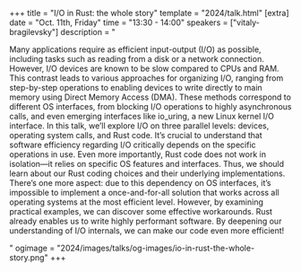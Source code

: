 +++
title = "I/O in Rust: the whole story"
template = "2024/talk.html"
[extra]
  date = "Oct. 11th, Friday"
  time = "13:30 - 14:00"
  speakers = ["vitaly-bragilevsky"]
  description = "<p>Many applications require as efficient input-output (I/O) as possible, including tasks such as reading from a disk or a network connection. However, I/O devices are known to be slow compared to CPUs and RAM. This contrast leads to various approaches for organizing I/O, ranging from step-by-step operations to enabling devices to write directly to main memory using Direct Memory Access (DMA). These methods correspond to different OS interfaces, from blocking I/O operations to highly asynchronous calls, and even emerging interfaces like io_uring, a new Linux kernel I/O interface. In this talk, we’ll explore I/O on three parallel levels: devices, operating system calls, and Rust code. It’s crucial to understand that software efficiency regarding I/O critically depends on the specific operations in use. Even more importantly, Rust code does not work in isolation—it relies on specific OS features and interfaces. Thus, we should learn about our Rust coding choices and their underlying implementations. There’s one more aspect: due to this dependency on OS interfaces, it’s impossible to implement a once-and-for-all solution that works across all operating systems at the most efficient level. However, by examining practical examples, we can discover some effective workarounds. Rust already enables us to write highly performant software. By deepening our understanding of I/O internals, we can make our code even more efficient!</p>"
  ogimage = "2024/images/talks/og-images/io-in-rust-the-whole-story.png"
+++
